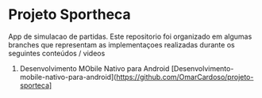 # Projeto Sportheca

App de simulacao de partidas. Este repositorio foi organizado em algumas branches que representam as implementaçoes realizadas durante os seguintes conteúdos / videos

1. Desenvolvimento MObile Nativo para Android
       [Desenvolvimento-mobile-nativo-para-android](https://github.com/OmarCardoso/projeto-sporteca]
       
